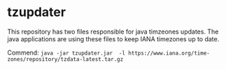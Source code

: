 # tzupdater

This repository has two files responsible for java timzeones updates.
The java applications are using these files to keep IANA timezones up to date.

Commend:
`java -jar tzupdater.jar  -l https://www.iana.org/time-zones/repository/tzdata-latest.tar.gz`

